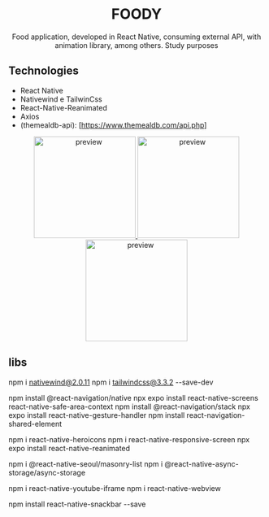 

# <div align="center">
  <h1 align="center">FOODY</h1>
</div>
<p align="center">
       Food application, developed in React Native, consuming external API, with animation library, among others. Study purposes
    <br />
 </p>


## Technologies

- React Native
- Nativewind e TailwinCss
- React-Native-Reanimated
- Axios
- (themealdb-api): [https://www.themealdb.com/api.php]


 
<div align="center">
  <a href="#">
      <img src="https://github.com/carloscazelattojr/foody/blob/main/asset/p1.jpeg" width="200" alt="preview" />
    <img src="https://github.com/carloscazelattojr/foody/blob/main/asset/p1.jpeg" width="200" alt="preview" />      
    <img src="https://github.com/carloscazelattojr/foody/blob/main/asset/p1.jpeg" width="200" alt="preview" />
  </a>
</div>




## libs

npm i nativewind@2.0.11
npm i tailwindcss@3.3.2 --save-dev

npm install @react-navigation/native
npx expo install react-native-screens react-native-safe-area-context
npm install @react-navigation/stack
npx expo install react-native-gesture-handler
npm install react-navigation-shared-element

npm i react-native-heroicons
npm i react-native-responsive-screen
npx expo install react-native-reanimated

npm i @react-native-seoul/masonry-list
npm i @react-native-async-storage/async-storage

npm i react-native-youtube-iframe
npm i react-native-webview

npm install react-native-snackbar --save